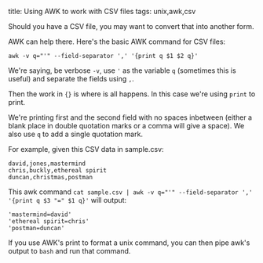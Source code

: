 title: Using AWK to work with CSV files
tags: unix,awk,csv

Should you have a CSV file, you may want to convert that into another form.

AWK can help there. Here's the basic AWK command for CSV files:

    awk -v q="'" --field-separator ',' '{print q $1 $2 q}'

We're saying, be verbose ``-v``, use ``'`` as the variable ``q`` (sometimes this is useful) and separate the fields using ``,``.

Then the work in ``{}`` is where is all happens. In this case we're using ``print`` to print.

We're printing first and the second field with no spaces inbetween (either a blank place in double quotation marks or a comma will give a space). We also use ``q`` to add a single quotation mark.

For example, given this CSV data in sample.csv:

    david,jones,mastermind
    chris,buckly,ethereal spirit
    duncan,christmas,postman

This awk command  ``cat sample.csv | awk -v q="'" --field-separator ',' '{print q $3 "=" $1 q}'`` will output:

    'mastermind=david'
    'ethereal spirit=chris'
    'postman=duncan'
    
If you use AWK's print to format a unix command, you can then pipe awk's output to ``bash`` and run that command.
